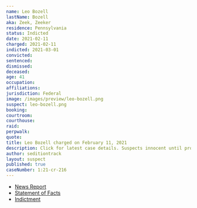 ```yaml
---
name: Leo Bozell
lastName: Bozell
aka: Zeek, Zeeker
residence: Pennsylvania
status: Indicted
date: 2021-02-11
charged: 2021-02-11
indicted: 2021-03-01
convicted: 
sentenced: 
dismissed: 
deceased:
age: 41
occupation:
affiliations:
jurisdiction: Federal
image: /images/preview/leo-bozell.png
suspect: leo-bozell.png
booking:
courtroom:
courthouse:
raid:
perpwalk:
quote:
title: Leo Bozell charged on February 11, 2021
description: Click for latest case details. Suspects innocent until proven guilty.
author: seditiontrack
layout: suspect
published: true
caseNumber: 1:21-cr-216
---
```

- [News Report](https://talkingpointsmemo.com/news/conservative-royalty-william-f-buckleys-great-nephew-charged-with-storming-capitol)
- [Statement of Facts](https://www.justice.gov/usao-dc/case-multi-defendant/file/1371296/download)
- [Indictment](https://www.justice.gov/usao-dc/case-multi-defendant/file/1377676/download)
